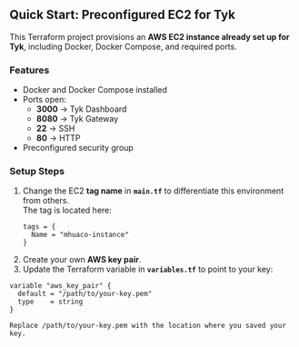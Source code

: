## Quick Start: Preconfigured EC2 for Tyk

This Terraform project provisions an **AWS EC2 instance already set up for Tyk**, including Docker, Docker Compose, and required ports.

### Features
- Docker and Docker Compose installed
- Ports open:
  - **3000** → Tyk Dashboard
  - **8080** → Tyk Gateway
  - **22** → SSH
  - **80** → HTTP
- Preconfigured security group

### Setup Steps
1. Change the EC2 **tag name** in **`main.tf`** to differentiate this environment from others.  
   The tag is located here:
   ```hcl
   tags = { 
     Name = "mhuaco-instance"
   }
2. Create your own **AWS key pair**.
3. Update the Terraform variable in **`variables.tf`** to point to your key:

```hcl
variable "aws_key_pair" {
  default = "/path/to/your-key.pem"
  type    = string
}

Replace /path/to/your-key.pem with the location where you saved your key.
